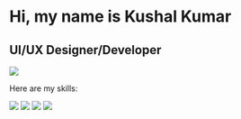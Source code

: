 
<html>

<body>

<div class="container">
  <h1>Hi, my name is Kushal Kumar</h1>
  <h2>UI/UX Designer/Developer</h2>
  <a href="https://kushalk.design">
    <img src="https://img.shields.io/badge/Portfolio-Visit%20My%20Portfolio-brightgreen">
  </a>

  <p>Here are my skills:</p>

  <div class="skills">
    <img src="https://img.shields.io/badge/JavaScript-Expert-yellow">
    <img src="https://img.shields.io/badge/Python-Intermediate-blue">
    <img src="https://img.shields.io/badge/HTML5-Advanced-orange">
    <img src="https://img.shields.io/badge/CSS3-Advanced-blue">
  </div>

</div>

</body>
</html>
